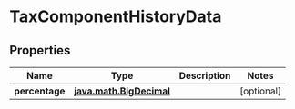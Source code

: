 
# TaxComponentHistoryData

## Properties
| Name | Type | Description | Notes |
| ------------ | ------------- | ------------- | ------------- |
| **percentage** | [**java.math.BigDecimal**](java.math.BigDecimal.md) |  |  [optional] |



